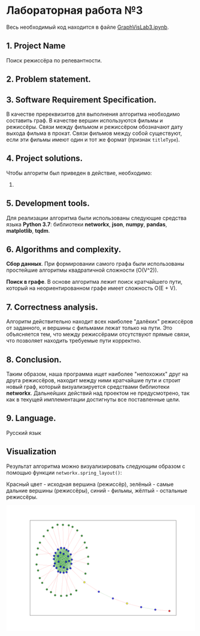 # Лабораторная работа №3

Весь необходимый код находится в файле [GraphVisLab3.ipynb](https://github.com/TheodorrodeohT/GraphVis2019-2020/blob/master/Lab3/GraphVisLab3.ipynb "GraphVisLab3.ipynb").

## 1. Project Name

Поиск режиссёра по релевантности.

## 2. Problem statement.


## 3. Software Requirement Specification.

В качестве пререквизитов для выполнения алгоритма необходимо составить граф. В качестве вершин используются фильмы и режиссёры. Связи между фильмом и режиссёром обозначают дату выхода фильма в прокат. Связи фильмов между собой существуют, если эти фильмы имеют один и тот же формат (признак `titleType`).


## 4. Project solutions.

Чтобы алгоритм был приведен в действие, необходимо:

1. 

## 5. Development tools.

Для реализации алгоритма были использованы следующие средства языка **Python 3.7**: библиотеки **networkx**, **json**, **numpy**, **pandas**, **matplotlib**, **tqdm**.

## 6. Algorithms and complexity.

**Сбор данных**. При формировании самого графа были использованы простейшие алгоритмы квадратичной сложности (O(V^2)). 

**Поиск в графе**. В основе алгоритма лежит поиск кратчайшего пути, который на неориентированном графе имеет сложность O(E + V).

## 7. Correctness analysis.

Алгоритм действительно находит всех наиболее "далёких" режиссёров от заданного, и вершины с фильмами лежат только на пути. Это объясняется тем, что между режиссёрами отсутствуют прямые связи, что позволяет находить требуемые пути корректно.

## 8. Conclusion.

Таким образом, наша программа ищет наиболее "непохожих" друг на друга режиссёров, находит между ними кратчайшие пути и строит новый граф, который визуализируется средствами библиотеки **networkx**. Дальнейших действий над проектом не предусмотрено, так как в текущей имплементации достигнуты все поставленные цели.

## 9. Language.

Русский язык

## Visualization

Результат алгоритма можно визуализировать следующим образом с помощью функции `networkx.spring_layout()`:

Красный цвет - исходная вершина (режиссёр), зелёный - самые дальние вершины (режиссёры), синий - фильмы, жёлтый - остальные режиссёры.

![result.png](https://github.com/TheodorrodeohT/GraphVis2019-2020/blob/master/Lab3/img/result.png)
